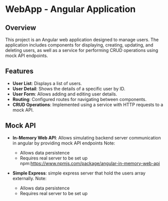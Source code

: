 # WebApp - Angular Application

## Overview

This project is an Angular web application designed to manage users. The application includes components for displaying, creating, updating, and deleting users, as well as a service for performing CRUD operations using mock API endpoints.

## Features

- **User List**: Displays a list of users.
- **User Detail**: Shows the details of a specific user by ID.
- **User Form**: Allows adding and editing user details.
- **Routing**: Configured routes for navigating between components.
- **CRUD Operations**: Implemented using a service with HTTP requests to a mock API.

## Mock API
- **In-Memory Web API**: Allows simulating backend server communication in angular by providing mock API endpoints
    Note:
    - Allows data persistence
    - Requires real server to be set up
    npm:https://www.npmjs.com/package/angular-in-memory-web-api 

- **Simple Express**: simple express server that hold the users array externally.
    Note:
    - Allows data persistence
    - Requires real server to be set up